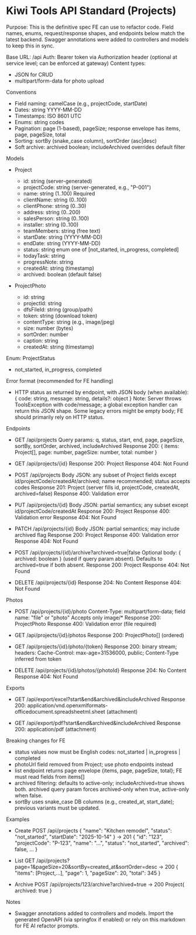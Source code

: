 # Kiwi Tools API Standard (Projects)

Purpose: This is the definitive spec FE can use to refactor code. Field names, enums, request/response shapes, and endpoints below match the latest backend. Swagger annotations were added to controllers and models to keep this in sync.

Base URL: /api
Auth: Bearer token via Authorization header (optional at service level; can be enforced at gateway)
Content types:
- JSON for CRUD
- multipart/form-data for photo upload

Conventions
- Field naming: camelCase (e.g., projectCode, startDate)
- Dates: string YYYY-MM-DD
- Timestamps: ISO 8601 UTC
- Enums: string codes
- Pagination: page (1-based), pageSize; response envelope has items, page, pageSize, total
- Sorting: sortBy (snake_case column), sortOrder (asc|desc)
- Soft archive: archived boolean; includeArchived overrides default filter

Models
- Project
  - id: string (server-generated)
  - projectCode: string (server-generated, e.g., "P-001")
  - name: string (1..100) Required
  - clientName: string (0..100)
  - clientPhone: string (0..30)
  - address: string (0..200)
  - salesPerson: string (0..100)
  - installer: string (0..100)
  - teamMembers: string (free text)
  - startDate: string (YYYY-MM-DD)
  - endDate: string (YYYY-MM-DD)
  - status: string enum one of [not_started, in_progress, completed]
  - todayTask: string
  - progressNote: string
  - createdAt: string (timestamp)
  - archived: boolean (default false)

- ProjectPhoto
  - id: string
  - projectId: string
  - dfsFileId: string (group/path)
  - token: string (download token)
  - contentType: string (e.g., image/jpeg)
  - size: number (bytes)
  - sortOrder: number
  - caption: string
  - createdAt: string (timestamp)

Enum: ProjectStatus
- not_started, in_progress, completed

Error format (recommended for FE handling)
- HTTP status as returned by endpoint, with JSON body (when available):
  { code: string, message: string, details?: object }
Note: Server throws ToolsException with code/message; a global exception handler can return this JSON shape. Some legacy errors might be empty body; FE should primarily rely on HTTP status.

Endpoints
- GET /api/projects
  Query params: q, status, start, end, page, pageSize, sortBy, sortOrder, archived, includeArchived
  Response 200: { items: Project[], page: number, pageSize: number, total: number }

- GET /api/projects/{id}
  Response 200: Project
  Response 404: Not Found

- POST /api/projects
  Body JSON: any subset of Project fields except id/projectCode/createdAt/archived; name recommended; status accepts codes
  Response 201: Project (server fills id, projectCode, createdAt, archived=false)
  Response 400: Validation error

- PUT /api/projects/{id}
  Body JSON: partial semantics; any subset except id/projectCode/createdAt
  Response 200: Project
  Response 400: Validation error
  Response 404: Not Found

- PATCH /api/projects/{id}
  Body JSON: partial semantics; may include archived flag
  Response 200: Project
  Response 400: Validation error
  Response 404: Not Found

- POST /api/projects/{id}/archive?archived=true|false
  Optional body: { archived: boolean } (used if query param absent). Defaults to archived=true if both absent.
  Response 200: Project
  Response 404: Not Found

- DELETE /api/projects/{id}
  Response 204: No Content
  Response 404: Not Found

Photos
- POST /api/projects/{id}/photo
  Content-Type: multipart/form-data; field name: "file" or "photo"
  Accepts only image/*
  Response 200: ProjectPhoto
  Response 400: Validation error (file required)

- GET /api/projects/{id}/photos
  Response 200: ProjectPhoto[] (ordered)

- GET /api/projects/{id}/photo/{token}
  Response 200: binary stream; headers: Cache-Control: max-age=31536000, public; Content-Type inferred from token

- DELETE /api/projects/{id}/photos/{photoId}
  Response 204: No Content
  Response 404: Not Found

Exports
- GET /api/export/excel?start&end&archived&includeArchived
  Response 200: application/vnd.openxmlformats-officedocument.spreadsheetml.sheet (attachment)

- GET /api/export/pdf?start&end&archived&includeArchived
  Response 200: application/pdf (attachment)

Breaking changes for FE
- status values now must be English codes: not_started | in_progress | completed
- photoUrl field removed from Project; use photo endpoints instead
- list endpoint returns page envelope {items, page, pageSize, total}; FE must read fields from items[]
- archived filtering: defaults to active-only; includeArchived=true shows both. archived query param forces archived-only when true, active-only when false.
- sortBy uses snake_case DB columns (e.g., created_at, start_date); previous variants must be updated.

Examples
- Create
  POST /api/projects
  { "name": "Kitchen remodel", "status": "not_started", "startDate": "2025-10-14" }
  -> 201 { "id": "123", "projectCode": "P-123", "name": "...", "status": "not_started", "archived": false, ... }

- List
  GET /api/projects?page=1&pageSize=20&sortBy=created_at&sortOrder=desc
  -> 200 { "items": [Project,...], "page": 1, "pageSize": 20, "total": 345 }

- Archive
  POST /api/projects/123/archive?archived=true
  -> 200 Project{ archived: true }

Notes
- Swagger annotations added to controllers and models. Import the generated OpenAPI (via springfox if enabled) or rely on this markdown for FE AI refactor prompts.

